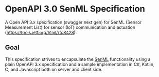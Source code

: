 # OpenAPI 3.0 SenML Specification
A Open API 3.x specification (swagger next gen) for SenML (Sensor Measurement List) for sensor (IoT) communication and actuation (https://tools.ietf.org/html/rfc8428).

## Goal
This specification strives to encapsulate the [SenML](https://tools.ietf.org/html/rfc8428) functionality using a plain OpenAPI 3.x specification and a sample implementation in C#, Kotlin, C, and Javascript both on server and client side.
